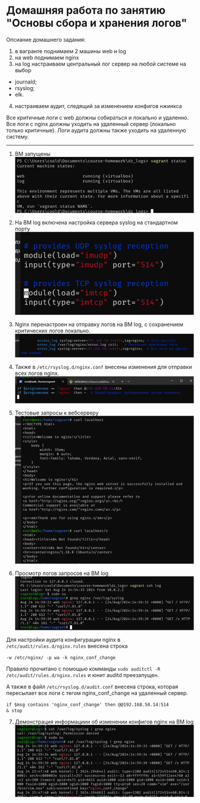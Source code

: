 # Домашняя работа по занятию "Основы сбора и хранения логов"
Опсиание домашнего задания:

1. в вагранте поднимаем 2 машины web и log
2. на web поднимаем nginx
3. на log настраиваем центральный лог сервер на любой системе на выбор

- journald;
- rsyslog;
- elk.

4. настраиваем аудит, следящий за изменением конфигов нжинкса

Все критичные логи с web должны собираться и локально и удаленно.
Все логи с nginx должны уходить на удаленный сервер (локально только критичные).
Логи аудита должны также уходить на удаленную систему.

---
1. ВМ запущены 
![1](./images/1.png)

2. На ВМ log включена настройка сервера syslog на стандартном порту
![2](./images/2.png)

3. Nginx перенастроен на отправку логов на ВМ log, с сохранением критических логов локально.
![3](./images/3.png)

4. Также в `/etc/rsyslog.d/nginx.conf` внесены изменения для отправки всех логов nginx.
![4](./images/4.png)

5. Тестовые запросы к вебсерверу
![5](./images/5.png)

6. Просмотр логов запросов на ВМ log 
![6](./images/6.png)

Для настройки аудита конфигурации nginx в `/etc/audit/rules.d/nginx.rules` внесена строка 
```
-w /etc/nginx/ -p wa -k nginx_conf_change
```
Правило прочитано с помощью комманды `sudo auditctl -R /etc/audit/rules.d/nginx.rules` и юнит auditd преезапущен.

А также в файл `/etc/rsyslog.d/audit.conf` внесена строка, которая пересылает все логи с тегом nginx_conf_change на удаленный сервер.
```
if $msg contains 'nginx_conf_change' then @@192.168.50.14:514
& stop
```

7. Демонстрация информациии об изменении конфигов nginx на ВМ log 
![7](./images/7.png)